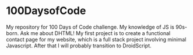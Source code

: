 # 100DaysofCode

My repository for 100 Days of Code challenge.
My knowledge of JS is 90s-born. Ask me about DHTML!
My first project is to create a functional contact page for my website, which is a full stack project involving minimal Javascript.
After that I will probably transition to DroidScript.
